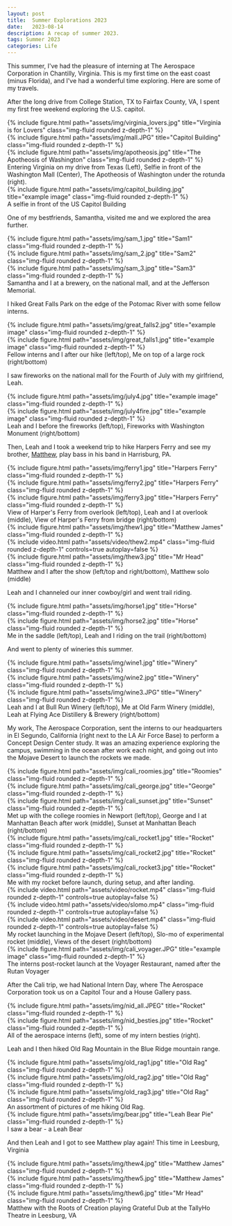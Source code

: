```yaml
---
layout: post
title:  Summer Explorations 2023
date:   2023-08-14
description: A recap of summer 2023.
tags: Summer 2023
categories: Life
---
```


This summer, I've had the pleasure of interning at The Aerospace Corporation in Chantilly, Virginia. This is my first time on the east coast (minus Florida), and I've had a wonderful time exploring. Here are some of my travels.

After the long drive from College Station, TX to Fairfax County, VA, I spent my first free weekend exploring the U.S. capitol.

<div class="row">
    <div class="col-sm mt-3 mt-md-0">
        {% include figure.html path="assets/img/virginia_lovers.jpg" title="Virginia is for Lovers" class="img-fluid rounded z-depth-1" %}
    </div>
    <div class="col-sm mt-3 mt-md-0">
        {% include figure.html path="assets/img/mall.JPG" title="Capitol Building" class="img-fluid rounded z-depth-1" %}
    </div>
    <div class="col-sm mt-3 mt-md-0">
        {% include figure.html path="assets/img/apotheosis.jpg" title="The Apotheosis of Washington" class="img-fluid rounded z-depth-1" %}
    </div>
</div>
<div class="caption">
    Entering Virginia on my drive from Texas (Left), Selfie in front of the Washington Mall (Center), The Apotheosis of Washington under the rotunda (right).
</div>
<div class="row">
    <div class="col-sm mt-3 mt-md-0">
        {% include figure.html path="assets/img/capitol_building.jpg" title="example image" class="img-fluid rounded z-depth-1" %}
    </div>
</div>

<div class="caption">
    A selfie in front of the US Capitol Building
</div>

One of my bestfriends, Samantha, visited me and we explored the area further.

<div class="row">
    <div class="col-sm mt-3 mt-md-0">
        {% include figure.html path="assets/img/sam_1.jpg" title="Sam1" class="img-fluid rounded z-depth-1" %}
    </div>
    <div class="col-sm mt-3 mt-md-0">
        {% include figure.html path="assets/img/sam_2.jpg" title="Sam2" class="img-fluid rounded z-depth-1" %}
    </div>
    <div class="col-sm mt-3 mt-md-0">
        {% include figure.html path="assets/img/sam_3.jpg" title="Sam3" class="img-fluid rounded z-depth-1" %}
    </div>
</div>
<div class="caption">
    Samantha and I at a brewery, on the national mall, and at the Jefferson Memorial.
</div>

I hiked Great Falls Park on the edge of the Potomac River with some fellow interns.

<div class="row justify-content-sm-center">
    <div class="col-sm-7 mt-3 mt-md-0">
        {% include figure.html path="assets/img/great_falls2.jpg" title="example image" class="img-fluid rounded z-depth-1" %}
    </div>
    <div class="col-sm-5 mt-3 mt-md-0">
        {% include figure.html path="assets/img/great_falls1.jpg" title="example image" class="img-fluid rounded z-depth-1" %}
    </div>
</div>

<div class="caption">
    Fellow interns and I after our hike (left/top), Me on top of a large rock (right/bottom)
</div>

I saw fireworks on the national mall for the Fourth of July with my girlfriend, Leah.

<div class="row justify-content-sm-center">
    <div class="col-sm-5 mt-3 mt-md-0">
        {% include figure.html path="assets/img/july4.jpg" title="example image" class="img-fluid rounded z-depth-1" %}
    </div>
    <div class="col-sm-7 mt-3 mt-md-0">
        {% include figure.html path="assets/img/july4fire.jpg" title="example image" class="img-fluid rounded z-depth-1" %}
    </div>
</div>

<div class="caption">
    Leah and I before the fireworks (left/top), Fireworks with Washington Monument (right/bottom)
</div>

Then, Leah and I took a weekend trip to hike Harpers Ferry and see my brother, [Matthew](www.mjbass.net), play bass in his band in Harrisburg, PA.

<div class="row">
    <div class="col-sm mt-3 mt-md-0">
        {% include figure.html path="assets/img/ferry1.jpg" title="Harpers Ferry" class="img-fluid rounded z-depth-1" %}
    </div>
    <div class="col-sm mt-3 mt-md-0">
        {% include figure.html path="assets/img/ferry2.jpg" title="Harpers Ferry" class="img-fluid rounded z-depth-1" %}
    </div>
    <div class="col-sm mt-3 mt-md-0">
        {% include figure.html path="assets/img/ferry3.jpg" title="Harpers Ferry" class="img-fluid rounded z-depth-1" %}
    </div>
</div>

<div class="caption">
    View of Harper's Ferry from overlook (left/top), Leah and I at overlook (middle), View of Harper's Ferry from bridge (right/bottom)
</div>

<div class="row">
    <div class="col-sm mt-3 mt-md-0">
        {% include figure.html path="assets/img/thew1.jpg" title="Matthew James" class="img-fluid rounded z-depth-1" %}
    </div>
    <div class="col-sm mt-3 mt-md-0">
        {% include video.html path="assets/video/thew2.mp4" class="img-fluid rounded z-depth-1" controls=true autoplay=false %}
    </div>
    <div class="col-sm mt-3 mt-md-0">
        {% include figure.html path="assets/img/thew3.jpg" title="Mr Head" class="img-fluid rounded z-depth-1" %}
    </div>
</div>

<div class="caption">
    Matthew and I after the show (left/top and right/bottom), Matthew solo (middle)
</div>

Leah and I channeled our inner cowboy/girl and went trail riding.

<div class="row justify-content-sm-center">
    <div class="col-sm-5 mt-3 mt-md-0">
        {% include figure.html path="assets/img/horse1.jpg" title="Horse" class="img-fluid rounded z-depth-1" %}
    </div>
    <div class="col-sm-7 mt-3 mt-md-0">
        {% include figure.html path="assets/img/horse2.jpg" title="Horse" class="img-fluid rounded z-depth-1" %}
    </div>
</div>

<div class="caption">
    Me in the saddle (left/top), Leah and I riding on the trail (right/bottom)
</div>

And went to plenty of wineries this summer.

<div class="row">
    <div class="col-sm mt-3 mt-md-0">
        {% include figure.html path="assets/img/wine1.jpg" title="Winery" class="img-fluid rounded z-depth-1" %}
    </div>
    <div class="col-sm mt-3 mt-md-0">
        {% include figure.html path="assets/img/wine2.jpg" title="Winery" class="img-fluid rounded z-depth-1" %}
    </div>
    <div class="col-sm mt-3 mt-md-0">
        {% include figure.html path="assets/img/wine3.JPG" title="Winery" class="img-fluid rounded z-depth-1" %}
    </div>
</div>

<div class="caption">
    Leah and I at Bull Run Winery (left/top), Me at Old Farm Winery (middle), Leah at Flying Ace Distillery & Brewery (right/bottom)
</div>

My work, The Aerospace Corporation, sent the interns to our headquarters in El Segundo, California (right next to the LA Air Force Base) to perform a Concept Design Center study. It was an amazing experience exploring the campus, swimming in the ocean after work each night, and going out into the Mojave Desert to launch the rockets we made.

<div class="row">
    <div class="col-sm mt-3 mt-md-0">
        {% include figure.html path="assets/img/cali_roomies.jpg" title="Roomies" class="img-fluid rounded z-depth-1" %}
    </div>
    <div class="col-sm mt-3 mt-md-0">
        {% include figure.html path="assets/img/cali_george.jpg" title="George" class="img-fluid rounded z-depth-1" %}
    </div>
    <div class="col-sm mt-3 mt-md-0">
        {% include figure.html path="assets/img/cali_sunset.jpg" title="Sunset" class="img-fluid rounded z-depth-1" %}
    </div>
</div>

<div class="caption">
    Met up with the college roomies in Newport (left/top), George and I at Manhattan Beach after work (middle), Sunset at Manhattan Beach (right/bottom)
</div>

<div class="row">
    <div class="col-sm mt-3 mt-md-0">
        {% include figure.html path="assets/img/cali_rocket1.jpg" title="Rocket" class="img-fluid rounded z-depth-1" %}
    </div>
    <div class="col-sm mt-3 mt-md-0">
        {% include figure.html path="assets/img/cali_rocket2.jpg" title="Rocket" class="img-fluid rounded z-depth-1" %}
    </div>
    <div class="col-sm mt-3 mt-md-0">
        {% include figure.html path="assets/img/cali_rocket3.jpg" title="Rocket" class="img-fluid rounded z-depth-1" %}
    </div>
</div>

<div class="caption">
    Me with my rocket before launch, during setup, and after landing.
</div>

<div class="row">
    <div class="col-sm mt-3 mt-md-0">
        {% include video.html path="assets/video/rocket.mp4" class="img-fluid rounded z-depth-1" controls=true autoplay=false %}
    </div>
    <div class="col-sm mt-3 mt-md-0">
        {% include video.html path="assets/video/slomo.mp4" class="img-fluid rounded z-depth-1" controls=true autoplay=false %}
    </div>
    <div class="col-sm mt-3 mt-md-0">
        {% include video.html path="assets/video/desert.mp4" class="img-fluid rounded z-depth-1" controls=true autoplay=false %}
    </div>
</div>

<div class="caption">
    My rocket launching in the Mojave Desert (left/top), Slo-mo of experimental rocket (middle), Views of the desert (right/bottom)
</div>

<div class="row">
    <div class="col-sm mt-3 mt-md-0">
        {% include figure.html path="assets/img/cali_voyager.JPG" title="example image" class="img-fluid rounded z-depth-1" %}
    </div>
</div>

<div class="caption">
    The interns post-rocket launch at the Voyager Restaurant, named after the Rutan Voyager
</div>

After the Cali trip, we had National Intern Day, where The Aerospace Corporation took us on a Capitol Tour and a House Gallery pass.

<div class="row">
    <div class="col-sm mt-3 mt-md-0">
        {% include figure.html path="assets/img/nid_all.JPEG" title="Rocket" class="img-fluid rounded z-depth-1" %}
    </div>
    <div class="col-sm mt-3 mt-md-0">
        {% include figure.html path="assets/img/nid_besties.jpg" title="Rocket" class="img-fluid rounded z-depth-1" %}
    </div>
</div>

<div class="caption">
    All of the aerospace interns (left), some of my intern besties (right).
</div>

Leah and I then hiked Old Rag Mountain in the Blue Ridge mountain range.

<div class="row">
    <div class="col-sm mt-3 mt-md-0">
        {% include figure.html path="assets/img/old_rag1.jpg" title="Old Rag" class="img-fluid rounded z-depth-1" %}
    </div>
    <div class="col-sm mt-3 mt-md-0">
        {% include figure.html path="assets/img/old_rag2.jpg" title="Old Rag" class="img-fluid rounded z-depth-1" %}
    </div>
    <div class="col-sm mt-3 mt-md-0">
        {% include figure.html path="assets/img/old_rag3.jpg" title="Old Rag" class="img-fluid rounded z-depth-1" %}
    </div>
</div>

<div class="caption">
    An assortment of pictures of me hiking Old Rag.
</div>

<div class="row">
    <div class="col-sm mt-3 mt-md-0">
        {% include figure.html path="assets/img/bear.jpg" title="Leah Bear Pie" class="img-fluid rounded z-depth-1" %}
    </div>
</div>

<div class="caption">
    I saw a bear - a Leah Bear
</div>

And then Leah and I got to see Matthew play again! This time in Leesburg, Virginia

<div class="row">
    <div class="col-sm mt-3 mt-md-0">
        {% include figure.html path="assets/img/thew4.jpg" title="Matthew James" class="img-fluid rounded z-depth-1" %}
    </div>
    <div class="col-sm mt-3 mt-md-0">
        {% include figure.html path="assets/img/thew5.jpg" title="Matthew James" class="img-fluid rounded z-depth-1" %}
    </div>
    <div class="col-sm mt-3 mt-md-0">
        {% include figure.html path="assets/img/thew6.jpg" title="Mr Head" class="img-fluid rounded z-depth-1" %}
    </div>
</div>

<div class="caption">
    Matthew with the Roots of Creation playing Grateful Dub at the TallyHo Theatre in Leesburg, VA
</div>
